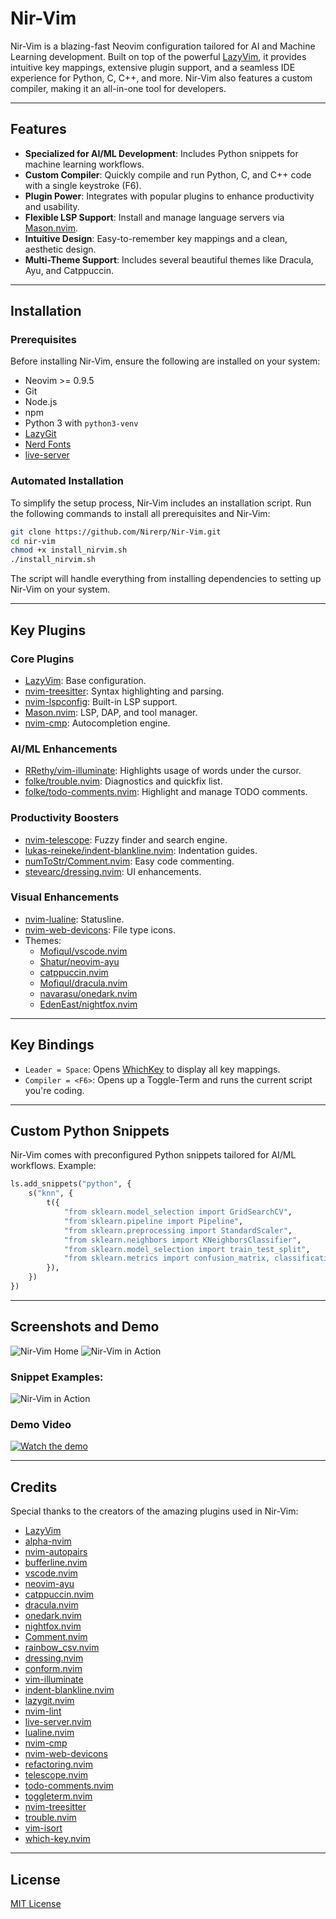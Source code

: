 # Nir-Vim

Nir-Vim is a blazing-fast Neovim configuration tailored for AI and Machine Learning development. Built on top of the powerful [LazyVim](https://github.com/LazyVim/LazyVim), it provides intuitive key mappings, extensive plugin support, and a seamless IDE experience for Python, C, C++, and more. Nir-Vim also features a custom compiler, making it an all-in-one tool for developers.

---

## Features

- **Specialized for AI/ML Development**: Includes Python snippets for machine learning workflows.
- **Custom Compiler**: Quickly compile and run Python, C, and C++ code with a single keystroke (F6).
- **Plugin Power**: Integrates with popular plugins to enhance productivity and usability.
- **Flexible LSP Support**: Install and manage language servers via [Mason.nvim](https://github.com/williamboman/mason.nvim).
- **Intuitive Design**: Easy-to-remember key mappings and a clean, aesthetic design.
- **Multi-Theme Support**: Includes several beautiful themes like Dracula, Ayu, and Catppuccin.

---

## Installation

### Prerequisites

Before installing Nir-Vim, ensure the following are installed on your system:

- Neovim >= 0.9.5
- Git
- Node.js
- npm
- Python 3 with `python3-venv`
- [LazyGit](https://github.com/jesseduffield/lazygit)
- [Nerd Fonts](https://www.nerdfonts.com/)
- [live-server](https://www.npmjs.com/package/live-server)

### Automated Installation

To simplify the setup process, Nir-Vim includes an installation script. Run the following commands to install all prerequisites and Nir-Vim:

```bash
git clone https://github.com/Nirerp/Nir-Vim.git
cd nir-vim
chmod +x install_nirvim.sh
./install_nirvim.sh
```

The script will handle everything from installing dependencies to setting up Nir-Vim on your system.

---

## Key Plugins

### Core Plugins
- [LazyVim](https://github.com/LazyVim/LazyVim): Base configuration.
- [nvim-treesitter](https://github.com/nvim-treesitter/nvim-treesitter): Syntax highlighting and parsing.
- [nvim-lspconfig](https://github.com/neovim/nvim-lspconfig): Built-in LSP support.
- [Mason.nvim](https://github.com/williamboman/mason.nvim): LSP, DAP, and tool manager.
- [nvim-cmp](https://github.com/hrsh7th/nvim-cmp): Autocompletion engine.

### AI/ML Enhancements
- [RRethy/vim-illuminate](https://github.com/RRethy/vim-illuminate): Highlights usage of words under the cursor.
- [folke/trouble.nvim](https://github.com/folke/trouble.nvim): Diagnostics and quickfix list.
- [folke/todo-comments.nvim](https://github.com/folke/todo-comments.nvim): Highlight and manage TODO comments.

### Productivity Boosters
- [nvim-telescope](https://github.com/nvim-telescope/telescope.nvim): Fuzzy finder and search engine.
- [lukas-reineke/indent-blankline.nvim](https://github.com/lukas-reineke/indent-blankline.nvim): Indentation guides.
- [numToStr/Comment.nvim](https://github.com/numToStr/Comment.nvim): Easy code commenting.
- [stevearc/dressing.nvim](https://github.com/stevearc/dressing.nvim): UI enhancements.

### Visual Enhancements
- [nvim-lualine](https://github.com/nvim-lualine/lualine.nvim): Statusline.
- [nvim-web-devicons](https://github.com/nvim-tree/nvim-web-devicons): File type icons.
- Themes:
    - [Mofiqul/vscode.nvim](https://github.com/Mofiqul/vscode.nvim)
    - [Shatur/neovim-ayu](https://github.com/Shatur/neovim-ayu)
    - [catppuccin.nvim](https://github.com/catppuccin/nvim)
    - [Mofiqul/dracula.nvim](https://github.com/Mofiqul/dracula.nvim)
    - [navarasu/onedark.nvim](https://github.com/navarasu/onedark.nvim)
    - [EdenEast/nightfox.nvim](https://github.com/EdenEast/nightfox.nvim)

---

## Key Bindings

- `Leader = Space`: Opens [WhichKey](https://github.com/folke/which-key.nvim) to display all key mappings.
- `Compiler = <F6>`: Opens up a Toggle-Term and runs the current script you're coding.

---

## Custom Python Snippets

Nir-Vim comes with preconfigured Python snippets tailored for AI/ML workflows. Example:

```python
ls.add_snippets("python", {
    s("knn", {
        t({
            "from sklearn.model_selection import GridSearchCV",
            "from sklearn.pipeline import Pipeline",
            "from sklearn.preprocessing import StandardScaler",
            "from sklearn.neighbors import KNeighborsClassifier",
            "from sklearn.model_selection import train_test_split",
            "from sklearn.metrics import confusion_matrix, classification_report, accuracy_score",
        }),
    })
})
```

---

## Screenshots and Demo

![Nir-Vim Home](assets/nir-vim1.png)
![Nir-Vim in Action](assets/nir-vim2.png)

### Snippet Examples:
![Nir-Vim in Action](assets/nir-vim-snippet.png)





### Demo Video

[![Watch the demo](path/to/video-thumbnail.png)](assets/demo.mp4)

---

## Credits

Special thanks to the creators of the amazing plugins used in Nir-Vim:

- [LazyVim](https://github.com/LazyVim/LazyVim)
- [alpha-nvim](https://github.com/goolord/alpha-nvim)
- [nvim-autopairs](https://github.com/windwp/nvim-autopairs)
- [bufferline.nvim](https://github.com/akinsho/bufferline.nvim)
- [vscode.nvim](https://github.com/Mofiqul/vscode.nvim)
- [neovim-ayu](https://github.com/Shatur/neovim-ayu)
- [catppuccin.nvim](https://github.com/catppuccin/nvim)
- [dracula.nvim](https://github.com/Mofiqul/dracula.nvim)
- [onedark.nvim](https://github.com/navarasu/onedark.nvim)
- [nightfox.nvim](https://github.com/EdenEast/nightfox.nvim)
- [Comment.nvim](https://github.com/numToStr/Comment.nvim)
- [rainbow_csv.nvim](https://github.com/cameron-wags/rainbow_csv.nvim)
- [dressing.nvim](https://github.com/stevearc/dressing.nvim)
- [conform.nvim](https://github.com/stevearc/conform.nvim)
- [vim-illuminate](https://github.com/RRethy/vim-illuminate)
- [indent-blankline.nvim](https://github.com/lukas-reineke/indent-blankline.nvim)
- [lazygit.nvim](https://github.com/kdheepak/lazygit.nvim)
- [nvim-lint](https://github.com/mfussenegger/nvim-lint)
- [live-server.nvim](https://github.com/barrett-ruth/live-server.nvim)
- [lualine.nvim](https://github.com/nvim-lualine/lualine.nvim)
- [nvim-cmp](https://github.com/hrsh7th/nvim-cmp)
- [nvim-web-devicons](https://github.com/nvim-tree/nvim-web-devicons)
- [refactoring.nvim](https://github.com/ThePrimeagen/refactoring.nvim)
- [telescope.nvim](https://github.com/nvim-telescope/telescope.nvim)
- [todo-comments.nvim](https://github.com/folke/todo-comments.nvim)
- [toggleterm.nvim](https://github.com/akinsho/toggleterm.nvim)
- [nvim-treesitter](https://github.com/nvim-treesitter/nvim-treesitter)
- [trouble.nvim](https://github.com/folke/trouble.nvim)
- [vim-isort](https://github.com/fisadev/vim-isort)
- [which-key.nvim](https://github.com/folke/which-key.nvim)

---

## License

[MIT License](LICENSE)

